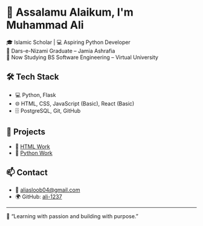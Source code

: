 # 👋 Assalamu Alaikum, I'm Muhammad Ali

🎓 Islamic Scholar | 💻 Aspiring Python Developer  
🕌 Dars-e-Nizami Graduate – Jamia Ashrafia  
📘 Now Studying BS Software Engineering – Virtual University

## 🛠️ Tech Stack
- 💻 Python, Flask
- 🌐 HTML, CSS, JavaScript (Basic), React (Basic)
- 🗄️ PostgreSQL, Git, GitHub

## 📂 Projects
- 🔹 [HTML Work](https://github.com/ali-1237/HTML_WORK)
- 🔹 [Python Work](https://github.com/ali-1237)

## 📫 Contact
- 📧 aliasloob04@gmail.com
- 🌍 GitHub: [ali-1237](https://github.com/ali-1237)

---

🚀 “Learning with passion and building with purpose.”
